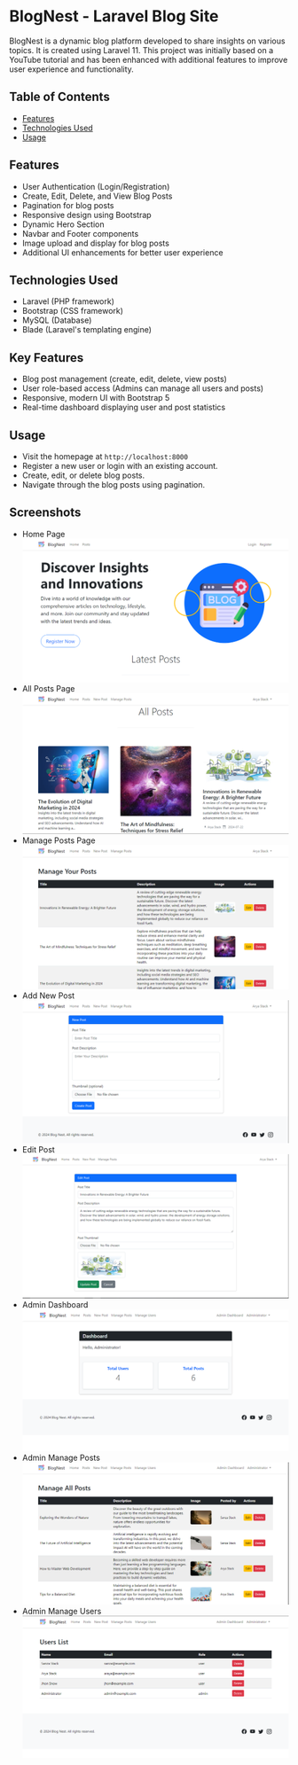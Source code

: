 # BlogNest - Laravel Blog Site

BlogNest is a dynamic blog platform developed to share insights on various topics. It is created using Laravel 11. This project was initially based on a YouTube tutorial and has been enhanced with additional features to improve user experience and functionality. 

## Table of Contents
- [Features](#features)
- [Technologies Used](#technologies-used)
- [Usage](#usage)

## Features
- User Authentication (Login/Registration)
- Create, Edit, Delete, and View Blog Posts
- Pagination for blog posts
- Responsive design using Bootstrap
- Dynamic Hero Section
- Navbar and Footer components
- Image upload and display for blog posts
- Additional UI enhancements for better user experience

## Technologies Used
- Laravel (PHP framework)
- Bootstrap (CSS framework)
- MySQL (Database)
- Blade (Laravel's templating engine)

## Key Features
- Blog post management (create, edit, delete, view posts)
- User role-based access (Admins can manage all users and posts)
- Responsive, modern UI with Bootstrap 5
- Real-time dashboard displaying user and post statistics

## Usage
- Visit the homepage at `http://localhost:8000`
- Register a new user or login with an existing account.
- Create, edit, or delete blog posts.
- Navigate through the blog posts using pagination.

## Screenshots
- Home Page
![BlogNest Screenshot](docs/screenshot1.png)
- All Posts Page
![BlogNest Screenshot](docs/screenshot2.png)
- Manage Posts Page
![BlogNest Screenshot](docs/screenshot3.png)
- Add New Post
![BlogNest Screenshot](docs/screenshot5.png)
- Edit Post 
![BlogNest Screenshot](docs/screenshot4.png)
- Admin Dashboard
![BlogNest Screenshot](docs/screenshot6.png)
- Admin Manage Posts
![BlogNest Screenshot](docs/screenshot7.png)
- Admin Manage Users
![BlogNest Screenshot](docs/screenshot8.png)

  


